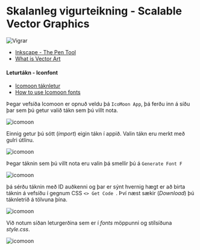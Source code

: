 # Skalanleg vigurteikning  - Scalable Vector Graphics

![Vigrar](myndir/pen_tool_usage.webp)

- [Inkscape - The Pen Tool](https://inkscape-manuals.readthedocs.io/en/latest/pen-tool.html)
- [What is Vector Art](https://www.linearity.io/blog/what-is-vector-art/)

#### Leturtákn - Iconfont

* [Icomoon táknletur](https://icomoon.io/)
* [How to use Icomoon fonts](http://chipcullen.com/how-to-use-icomoon-and-icon-fonts-part-1-basic-usage/)

Þegar vefsíða Icomoon er opnuð veldu þá ` IcoMoon App `, þá ferðu inn á síðu þar sem þú getur valið tákn sem þú villt nota.

![icomoon](myndir/icomoon1.jpg)

 Einnig getur þú sótt (_import_) eigin tákn í appið. Valin tákn eru merkt með gulri útlínu.

![icomoon](myndir/icomoon.jpg)

Þegar táknin sem þú villt nota eru valin þá smellir þú á ` Generate Font F `

![icomoon](myndir/icomoon2.jpg)

þá sérðu táknin með ID auðkenni og þar er sýnt hvernig hægt er að birta táknin á vefsíðu í gegnum CSS `<> Get Code `. Því næst sækir (_Download_) þú táknletrið á tölvuna þína.

![icomoon](myndir/icomoon3.jpg)

Við notum síðan leturgerðina sem er í _fonts_ möppunni og stílsíðuna _style.css_.

![icomoon](myndir/icomoon4.jpg)